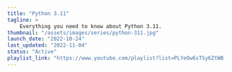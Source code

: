 ```yaml
---
title: "Python 3.11"
tagline: >
    Everything you need to know about Python 3.11.
thumbnail: "/assets/images/series/python-311.jpg"
launch_date: "2022-10-24"
last_updated: "2022-11-04"
status: "Active"
playlist_link: "https://www.youtube.com/playlist?list=PLYeOw6sTSy6ZtWB-cFYuPj5yn39bWgIZ8"
---
```

